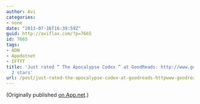 ```yaml
---
author: Avi
categories:
- none
date: "2013-07-16T16:39:59Z"
guid: http://aviflax.com/?p=7665
id: 7665
tags:
- ADN
- Appdotnet
- IFTTT
title: 'Just rated “ The Apocalypse Codex ” at GoodReads: http://www.goodreads.com/review/show/669416850
  2 stars'
url: /post/just-rated-the-apocalypse-codex-at-goodreads-httpwww-goodreads-comreviewshow669416850-2-stars/
---
```

(Originally published [on App.net](http://alpha.app.net/aviflax/post/7741474).)